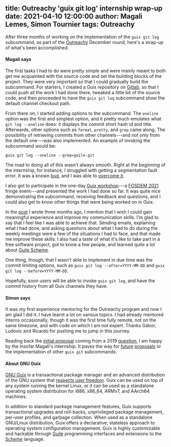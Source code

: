 title: Outreachy 'guix git log' internship wrap-up
date: 2021-04-10 12:00:00
author: Magali Lemes, Simon Tournier
tags: Outreachy
---

After three months of working on the implementation of the `guix git log`
subcommand, as part of the [Outreachy](https://www.outreachy.org/) December
round, here's a wrap-up of what's been accomplished.

#### Magali says

The first tasks I had to do were pretty simple and were mainly meant to both get
me acquainted with the source code and set the building blocks of the
project.  They were very important so that I could gradually build the
subcommand.  For starters, I created a Guix repository on
[Gitlab](https://gitlab.com/magalilemes/guix), so that I could push all the work
I had done there, tweaked a little bit of the source code, and then proceeded to
have the `guix git log` subcommand show the default channel checkout path.

From there on, I started adding options to the subcommand.  The `oneline`
option was the first and simplest option, and it pretty much emulates what
`git log --oneline` does: it displays the commit short hash id and
title. Afterwards, other options such as `format`, `pretty`, and `grep` came
along.  The possibility of retrieving commits from other channels---and not
only from the default one---was also implemented.  An example of invoking the
subcommand would be:

```
guix git log --oneline --grep=guile-git
```

The road to doing all of this wasn't always smooth.  Right at the beginning of
the internship, for instance, I struggled with getting a segmentation fault
error.  It was a known
[bug](https://gitlab.com/guile-git/guile-git/-/issues/21), and I was able to
[overcome
it](https://lists.gnu.org/archive/html/guix-devel/2020-12/msg00226.html).

I also got to participate in the one-day [Guix
workshop](https://guix.gnu.org/en/blog/2021/meet-guix-at-fosdem-2021/)---a
[FOSDEM 2021](https://fosdem.org/2021/) fringe event---and presented the work
I had done so far. It was quite nice demonstrating the subcommand, receiving
feedback and questions, and I could also get to know other things that were
being worked on in Guix.

In the
[post](https://guix.gnu.org/en/blog/2020/add-a-subcommand-showing-gnu-guix-history-of-all-packages/)
I wrote three months ago, I mention that I wish I could gain meaningful
experience and improve my communication skills.  I'm glad to say that I feel
like I was able to achieve that.  Sending emails, explaining what I had done,
and asking questions about what I had to do during the weekly meetings were a
few of the situations I had to face, and that made me improve these skills.  I
also had a taste of what it's like to take part in a free software project,
got to know a few people, and learned quite a lot about [Guile
Scheme](https://www.gnu.org/software/guile/).

One thing, though, that I wasn't able to implement in due time was the commit
limiting options, such as `guix git log --after=YYYY-MM-DD` and `guix git log
--before=YYYY-MM-DD`.

Hopefully, soon users will be able to invoke `guix git log`, and  have the
commit history from all Guix channels they have.

#### Simon says

It was my first experience mentoring for the Outreachy program and now I am
glad I did it.  I have learnt a lot on various topics.  I had already
mentored interns occasionally, though it was the first time fully remote, not
on the same timezone, and with code on which I am not expert.  Thanks Gábor,
Ludovic and Ricardo for pushing me to jump in this journey.

Reading back the [initial
proposal](https://lists.gnu.org/archive/html/guix-devel/2020-09/msg00108.html)
coming from a 2019
[question](https://lists.gnu.org/archive/html/help-guix/2019-06/msg00098.html),
I am happy by the insofar Magali's internship.  It paves the way for
[future](https://lists.gnu.org/archive/html/guix-devel/2020-12/msg00141.html)
[proposals](https://lists.gnu.org/archive/html/guix-devel/2020-12/msg00170.html)
or the implementation of other `guix git` subcommands.

#### About GNU Guix

[GNU Guix](https://guix.gnu.org) is a transactional package
manager and an advanced distribution of the GNU system that [respects
user
freedom](https://www.gnu.org/distros/free-system-distribution-guidelines.html).
Guix can be used on top of any system running the kernel Linux, or it
can be used as a standalone operating system distribution for i686,
x86_64, ARMv7, and AArch64 machines.

In addition to standard package management features, Guix supports
transactional upgrades and roll-backs, unprivileged package management,
per-user profiles, and garbage collection.  When used as a standalone
GNU/Linux distribution, Guix offers a declarative, stateless approach to
operating system configuration management.  Guix is highly customizable
and hackable through [Guile](https://www.gnu.org/software/guile)
programming interfaces and extensions to the
[Scheme](http://schemers.org) language.
